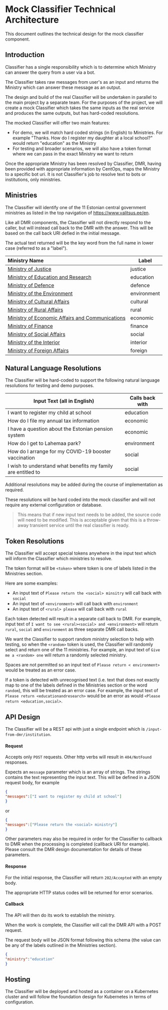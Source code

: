 # Mock Classifier Technical Architecture

This document outlines the technical design for the mock classifier component.

## Introduction

Classifier has a single responsibility which is to determine which Ministry can answer the query from a user via a bot.

The Classifier takes raw messages from user's as an input and returns the Ministry which can answer these message as an output.

The design and build of the real Classifier will be undertaken in parallel to the main project by a separate team. For the purposes of the project, we will create a mock Classifier which takes the same inputs as the real service and produces the same outputs, but has hard-coded resolutions.

The mocked Classifier will offer two main features:

- For demo, we will match hard coded strings (in English) to Ministries. For example "Thanks. How do I register my daughter at a local school?" would return "education" as the Ministry
- For testing and broader scenarios, we will also have a token format where we can pass in the exact Ministry we want to return

Once the appropriate Ministry has been resolved by Classifier, DMR, having been provided with appropriate information by CentOps, maps the Ministry to a specific bot uri. It is not Classifier's job to resolve text to bots or institutions, only ministries.

## Ministries

The Classifier will identify one of the 11 Estonian central government ministries as listed in the top navigation of https://www.valitsus.ee/en.

Like all DMR components, the Classifier will not directly respond to the caller, but will instead call back to the DMR with the answer. This will be based on the call back URI defied in the initial message.

The actual text returned will be the key word from the full name in lower case (referred to as a "label").

| Ministry Name                                                | Label       |
| :----------------------------------------------------------- | ----------- |
| [Ministry of Justice](https://www.just.ee/en)                | justice     |
| [Ministry of Education and Research](https://www.hm.ee/en)   | education   |
| [Ministry of Defence](https://www.kaitseministeerium.ee//en) | defence     |
| [Ministry of the Environment](https://www.envir.ee/en)       | environment |
| [Ministry of Cultural Affairs](https://www.kul.ee/en)        | cultural    |
| [Ministry of Rural Affairs](https://www.agri.ee/en)          | rural       |
| [Ministry of Economic Affairs and Communications](https://www.mkm.ee/en) | economic    |
| [Ministry of Finance](https://www.rahandusministeerium.ee/en) | finance     |
| [Ministry of Social Affairs](https://www.sm.ee/en)           | social      |
| [Ministry of the Interior](https://www.siseministeerium.ee/en) | interior    |
| [Ministry of Foreign Affairs](https://vm.ee/en)              | foreign     |

## Natural Language Resolutions

The Classifier will be hard-coded to support the following natural language resolutions for testing and demo purposes.

| Input Text (all in English)                                  | Calls back with |
| ------------------------------------------------------------ | --------------- |
| I want to register my child at school                        | education       |
| How do I file my annual tax information                      | economic        |
| I have a question about the Estonian pension system          | economic        |
| How do I get to Lahemaa park?                                | environment     |
| How do I arrange for my COVID-19 booster vaccination         | social          |
| I wish to understand what benefits my family are entitled to | social          |

Additional resolutions may be added during the course of implementation as required.

These resolutions will be hard coded into the mock classifier and will not require any external configuration or database.

> This means that if new input text needs to be added, the source code will need to be modified. This is acceptable given that this is a throw-away transient service until the real classifier is ready.

## Token Resolutions

The Classifier will accept special tokens anywhere in the input text which will inform the Classifier which ministries to resolve.

The token format will be `<token>` where token is one of labels listed in the Ministries section.

Here are some examples:

- An input text of `Please return the <social> minsitry` will call back with `social`
- An input text of `<environment>` will call back with `environment`
- An input text of `<rural> please` will call back with `rural`

Each token detected will result in a separate call back to DMR. For example, input text of `I want to see <rural><social> and <environment>` will return `rural`, `social` and `environment` as three separate DMR call backs.

We want the Classifier to support random ministry selection to help with testing, so when the `<random>` token is used, the Classifier will randomly select and return one of the 11 ministries. For example, an input text of `Give me a <random> one` will return a randomly selected ministry.

Spaces are not permitted so an input text of `Please return < environment>` would be treated as an error case.

If a token is detected with unrecognised text (i.e. text that does not exactly map to one of the labels defined in the Ministries section or the word `random`), this will be treated as an error case. For example, the input text of `Please return <educationandresearch>` would be an error as would `<Please return <education,social>`.

## API Design

The Classifier will be a REST api with just a single endpoint which is `/input-from-dmr/institution`.

#### Request

Accepts only `POST` requests. Other http verbs will result in `404/NotFound` responses.

Expects an `message` parameter which is an array of strings. The strings contains the text representing the input text. This will be defined in a JSON request body, for example

```json
{
"messages":["I want to register my child at school"]
}
```

or

```json
{
"messages":["Please return the <social> ministry"]
}
```

Other parameters may also be required in order for the Classifier to callback to DMR when the processing is completed (callback URI for example). Please consult the DMR design documentation for details of these parameters.

#### Response

For the initial response, the Classifier will return `202/Accepted` with an empty body.

The appropriate HTTP status codes will be returned for error scenarios.

#### Callback

The API will then do its work to establish the ministry.

When the work is complete, the Classifier will call the DMR API with a POST request.

The request body will be JSON format following this schema (the value can be any of the labels outlined in the Ministries section).

```json
{
"ministry":"education"
}
```

## Hosting

The Classifier will be deployed and hosted as a container on a Kubernetes cluster and will follow the foundation design for Kubernetes in terms of configuration.
